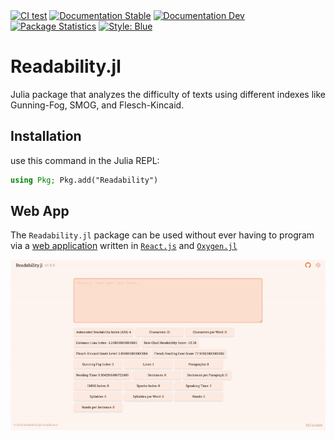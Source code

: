 <div>
<a href="https://github.com/cecoeco/Readability.jl/actions/workflows/CI.yml"><img alt="CI test" src="https://github.com/cecoeco/Readability.jl/actions/workflows/CI.yml/badge.svg"></a>
<a href="https://cecoeco.github.io/Readability.jl/stable/"><img src="https://img.shields.io/badge/docs-stable-blue.svg" alt="Documentation Stable" /></a> 
<a href="https://cecoeco.github.io/Readability.jl/dev/"><img src="https://img.shields.io/badge/docs-dev-blue.svg" alt="Documentation Dev"></a>
<a href="https://juliapkgstats.com/pkg/Readability"><img src="https://img.shields.io/badge/dynamic/json?url=http%3A%2F%2Fjuliapkgstats.com%2Fapi%2Fv1%2Ftotal_downloads%2FReadability&query=total_requests&label=Downloads" alt="Package Statistics"></a>
<a href="https://github.com/JuliaDiff/BlueStyle"><img alt="Style: Blue" src="https://img.shields.io/badge/code%20style-blue-4495d1.svg"></a>

</div>

# Readability.jl

Julia package that analyzes the difficulty of texts using different indexes like Gunning-Fog, SMOG, and Flesch-Kincaid.

## Installation

use this command in the Julia REPL:

```julia
using Pkg; Pkg.add("Readability")
```

## Web App

The `Readability.jl` package can be used without ever having to program via a [web application](https://readability-jl.onrender.com) written in [`React.js`](https://react.dev/) and [`Oxygen.jl`](https://github.com/OxygenFramework/Oxygen.jl)

![Web App GIF](web-application.gif)